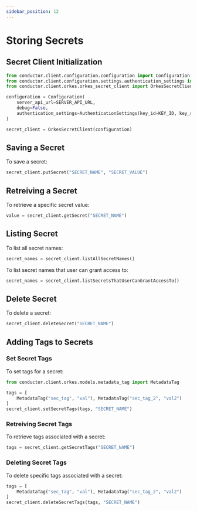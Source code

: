 ```yaml
---
sidebar_position: 12
---
```


# Storing Secrets

## Secret Client Initialization

```python
from conductor.client.configuration.configuration import Configuration
from conductor.client.configuration.settings.authentication_settings import AuthenticationSettings
from conductor.client.orkes.orkes_secret_client import OrkesSecretClient

configuration = Configuration(
    server_api_url=SERVER_API_URL,
    debug=False,
    authentication_settings=AuthenticationSettings(key_id=KEY_ID, key_secret=KEY_SECRET)
)

secret_client = OrkesSecretClient(configuration)
```

## Saving a Secret

To save a secret:

```python
secret_client.putSecret("SECRET_NAME", "SECRET_VALUE")
```

## Retreiving a Secret

To retrieve a specific secret value:

```python
value = secret_client.getSecret("SECRET_NAME")
```

## Listing Secret

To list all secret names:

```python
secret_names = secret_client.listAllSecretNames()
```

To list secret names that user can grant access to:

```python
secret_names = secret_client.listSecretsThatUserCanGrantAccessTo()
```

## Delete Secret

To delete a secret:

```python
secret_client.deleteSecret("SECRET_NAME")
```

## Adding Tags to Secrets

### Set Secret Tags

To set tags for a secret:

```python
from conductor.client.orkes.models.metadata_tag import MetadataTag

tags = [
    MetadataTag("sec_tag", "val"), MetadataTag("sec_tag_2", "val2")
]
secret_client.setSecretTags(tags, "SECRET_NAME")
```

### Retreiving Secret Tags

To retrieve tags associated with a secret:

```python
tags = secret_client.getSecretTags("SECRET_NAME")
```

### Deleting Secret Tags

To delete specific tags associated with a secret:

```python
tags = [
    MetadataTag("sec_tag", "val"), MetadataTag("sec_tag_2", "val2")
]
secret_client.deleteSecretTags(tags, "SECRET_NAME")
```